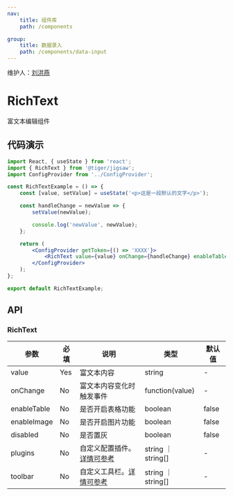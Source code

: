 ```yaml
---
nav:
    title: 组件库
    path: /components

group:
    title: 数据录入
    path: /components/data-input
---
```


维护人：[刘洪燕](dingtalk://dingtalkclient/action/sendmsg?dingtalk_id=ppdfmuc)

# RichText

富文本编辑组件

## 代码演示

```jsx
import React, { useState } from 'react';
import { RichText } from '@tiger/jigsaw';
import ConfigProvider from '../ConfigProvider';

const RichTextExample = () => {
    const [value, setValue] = useState('<p>这是一段默认的文字</p>');

    const handleChange = newValue => {
        setValue(newValue);

        console.log('newValue', newValue);
    };

    return (
        <ConfigProvider getToken={() => 'XXXX'}>
            <RichText value={value} onChange={handleChange} enableTable={true} enableImage={true} />
        </ConfigProvider>
    );
};

export default RichTextExample;
```

## API

### RichText

| 参数        | 必填 | 说明                                                                                         | 类型               | 默认值 |
| ----------- | ---- | -------------------------------------------------------------------------------------------- | ------------------ | ------ |
| value       | Yes  | 富文本内容                                                                                   | string             | -      |
| onChange    | No   | 富文本内容变化时触发事件                                                                     | function(value)    | -      |
| enableTable | No   | 是否开启表格功能                                                                             | boolean            | false  |
| enableImage | No   | 是否开启图片功能                                                                             | boolean            | false  |
| disabled    | No   | 是否置灰                                                                                     | boolean            | false  |
| plugins     | No   | 自定义配置插件。[详情可参考](https://www.tiny.cloud/docs/plugins/a11ychecker/)               | string ｜ string[] | -      |
| toolbar     | No   | 自定义工具栏。[详情可参考](https://www.tiny.cloud/docs/configure/editor-appearance/#toolbar) | string ｜ string[] | -      |
